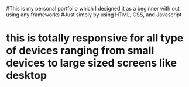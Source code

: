 #This is my personal portfolio which I designed it as a beginner with out using any frameworks
#Just simply by using HTML, CSS, and Javascript
# this is totally responsive for all type of devices ranging from small devices to large sized screens like desktop
